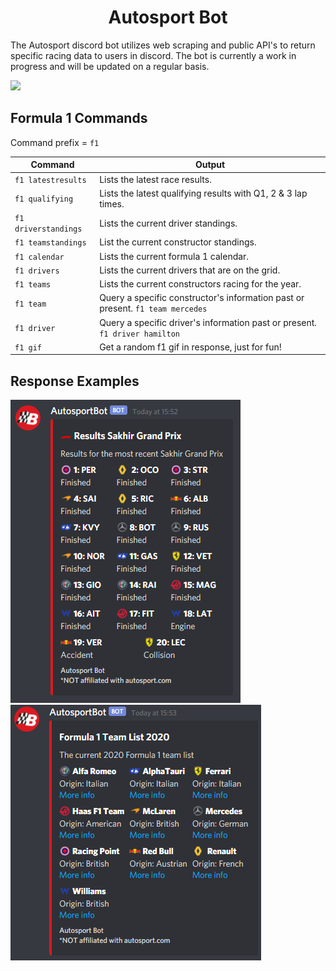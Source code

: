 <h1 align="center" style="font-weight: bold">Autosport Bot</h1>
<p>The Autosport discord bot utilizes web scraping and public API's to return specific racing data to users in discord. The bot is currently a work in progress and will be updated on a regular basis.</p>
<img src="https://img.shields.io/badge/Work%20in%20Progress-V0.1-lightgrey"></img>



## Formula 1 Commands
Command prefix = `f1`

| Command           	| Output                                                                          	|
|-------------------	|---------------------------------------------------------------------------------	|
| `f1 latestresults`   	| Lists the latest race results.                                                  	|
| `f1 qualifying`      	| Lists the latest qualifying results with Q1, 2 & 3 lap times.                   	|
| `f1 driverstandings` 	| Lists the current driver standings.                                             	|
| `f1 teamstandings`   	| List the current constructor standings.                                         	|
| `f1 calendar`        	| Lists the current formula 1 calendar.                                           	|
| `f1 drivers`         	| Lists the current drivers that are on the grid.                                 	|
| `f1 teams`           	| Lists the current constructors racing for the year.                             	|
| `f1 team`            	| Query a specific constructor's information past or present.  ` f1 team mercedes ` 	|
| `f1 driver`          	| Query a specific driver's information past or present.  ` f1 driver hamilton `    	|
| `f1 gif`             	| Get a random f1 gif in response, just for fun!                                  	|


## Response Examples
![latest results](images/screenshots/results.png)
![teamlist](images/screenshots/teamlist.png)
